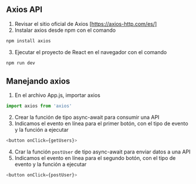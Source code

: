 ## Axios API
1. Revisar el sitio oficial de Axios [https://axios-http.com/es/]
2. Instalar axios desde npm con el comando 
```sh
npm install axios
```
3. Ejecutar el proyecto de React en el navegador con el comando
```sh
npm run dev
```

## Manejando axios
1. En el archivo App.js, importar axios
```javascript
import axios from 'axios'
```
2. Crear la función de tipo async-await para consumir una API
3. Indicamos el evento en línea para el primer botón, con el tipo de evento y la función a ejecutar 
```javascript
<button onClick={getUsers}>
```
4. Crar la función `postUser` de tipo async-await para enviar datos a una API
5. Indicamos el evento en línea para el segundo botón, con el tipo de evento y la función a ejecutar 
```javascript
<button onClick={postUser}>
```